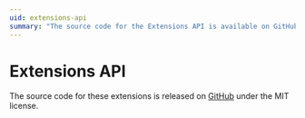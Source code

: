 ```yaml
---
uid: extensions-api
summary: "The source code for the Extensions API is available on GitHub under the MIT license."
---
```


# Extensions API

The source code for these extensions is released on [GitHub](https://github.com/postsharp/Metalama.Extensions) under the MIT license.


